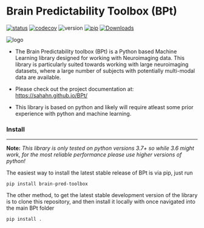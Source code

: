 # Brain Predictability Toolbox (BPt)

[![status](https://github.com/sahahn/BPt/actions/workflows/main.yml/badge.svg)](https://github.com/sahahn/BPt/actions) [![codecov](https://codecov.io/gh/sahahn/BPt/branch/master/graph/badge.svg?token=SCA77VAUAG)](https://codecov.io/gh/sahahn/BPt) ![version](https://img.shields.io/badge/python-3.7%20%7C%203.8%20%7C%203.9-blue) [![pip](https://badge.fury.io/py/brain-pred-toolbox.svg)](https://pypi.org/project/brain-pred-toolbox/) [![Downloads](https://static.pepy.tech/personalized-badge/brain-pred-toolbox?period=total&units=international_system&left_color=black&right_color=grey&left_text=Downloads)](https://pepy.tech/project/brain-pred-toolbox)


![logo](https://github.com/sahahn/BPt/blob/master/doc/source/_static/red_logo.png?raw=true)


- The Brain Predictability toolbox (BPt) is a Python based Machine Learning library designed for working with Neuroimaging data. This library is particularly suited towards working with large neuroimaging datasets, where a large number of subjects with potentially multi-modal data are available.

- Please check out the project documentation at:
<https://sahahn.github.io/BPt/>

- This library is based on python and likely will require atleast some prior experience with python and machine learning.


### Install
----

**Note:** *This library is only tested on python versions 3.7+ so while 3.6 might work, for the most reliable performance please use higher versions of python!*


The easiest way to install the latest stable release of BPt is via pip, just run
``` 
pip install brain-pred-toolbox 
```

The other method, to get the latest stable development version of the library is to clone this repository,
and then install it locally with once navigated into the main BPt folder

```
pip install .
```

